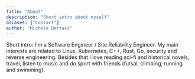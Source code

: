 ```yaml
---
title: "About"
description: "Short intro about myself"
aliases: ["contact"]
author: "Michele Bertasi"
---
```


Short intro: I'm a Software Engineer / Site Reliability Engineer. My main
interests are related to Linux, Kubernetes, C++, Rust, Go, security and reverse
engineering. Besides that I love reading sci-fi and historical novels, travel,
listen to music and do sport with friends (futsal, climbing, running and
swimming). 
